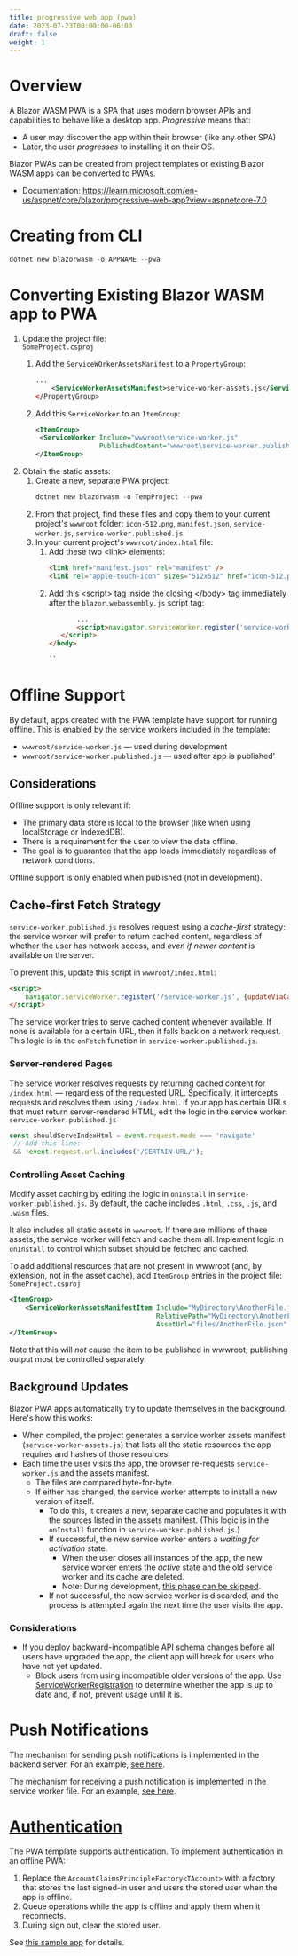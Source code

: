 ```yaml
---
title: progressive web app (pwa)
date: 2023-07-23T00:00:00-06:00
draft: false
weight: 1
---
```


# Overview
A Blazor WASM PWA is a SPA that uses modern browser APIs and capabilities to behave like a desktop app. *Progressive* means that:
- A user may discover the app within their browser (like any other SPA)
- Later, the user *progresses* to installing it on their OS.

Blazor PWAs can be created from project templates or existing Blazor WASM apps can be converted to PWAs.
- Documentation: https://learn.microsoft.com/en-us/aspnet/core/blazor/progressive-web-app?view=aspnetcore-7.0

# Creating from CLI
```powershell
dotnet new blazorwasm -o APPNAME --pwa
```

# Converting Existing Blazor WASM app to PWA
1. Update the project file:  
   `SomeProject.csproj`
   1. Add the `ServiceWOrkerAssetsManifest` to a `PropertyGroup`:

        ```xml
        ...
            <ServiceWorkerAssetsManifest>service-worker-assets.js</ServiceWorkerAssetsManifest>
        </PropertyGroup>
        ```
    2. Add this `ServiceWorker` to an `ItemGroup`:
        ```xml
        <ItemGroup>
         <ServiceWorker Include="wwwroot\service-worker.js" 
                        PublishedContent="wwwroot\service-worker.published.js" />
        </ItemGroup>
        ```
2. Obtain the static assets:  
   1. Create a new, separate PWA project:
        ```powershell
        dotnet new blazorwasm -o TempProject --pwa
        ```
   2. From that project, find these files and copy them to your current project's `wwwroot` folder: `icon-512.png`, `manifest.json`, `service-worker.js`, `service-worker.published.js`
   3. In your current project's `wwwroot/index.html` file:
      1. Add these two \<link\> elements:
         ```html
         <link href="manifest.json" rel="manifest" />
         <link rel="apple-touch-icon" sizes="512x512" href="icon-512.png" />
         ```
      2. Add this \<script\> tag inside the closing </body\> tag immediately after the `blazor.webassembly.js` script tag:
         ```html
                ...
                <script>navigator.serviceWorker.register('service-worker.js');
            </script>
         </body>

         ``

# Offline Support
By default, apps created with the PWA template have support for running offline.  This is enabled by the service workers included in the template:
- `wwwroot/service-worker.js` — used during development
- `wwwroot/service-worker.published.js` — used after app is published'

## Considerations
Offline support is only relevant if:
- The primary data store is local to the browser (like when using localStorage or IndexedDB).
- There is a requirement for the user to view the data offline.
- The goal is to guarantee that the app loads immediately regardless of network conditions.

Offline support is only enabled when published (not in development).

## Cache-first Fetch Strategy
`service-worker.published.js` resolves request using a *cache-first* strategy: the service worker will prefer to return cached content, regardless of whether the user has network access, and *even if newer content* is available on the server. 

To prevent this, update this script in `wwwroot/index.html`:
```html
<script>
    navigator.serviceWorker.register('/service-worker.js', {updateViaCache: 'none'});
</script>
```

The service worker tries to serve cached content whenever available.  If none is available for a certain URL, then it falls back on a network request.  This logic is in the `onFetch` function in `service-worker.published.js`.

### Server-rendered Pages
The service worker resolves requests by returning cached content for `/index.html` — regardless of the requested URL.  Specifically, it intercepts requests and resolves them using `/index.html`.  If your app has certain URLs that must return server-rendered HTML, edit the logic in the service worker:  
`service-worker.published.js`
```js
const shouldServeIndexHtml = event.request.mode === 'navigate'
 // Add this line:
 && !event.request.url.includes('/CERTAIN-URL/');

```

### Controlling Asset Caching
Modify asset caching by editing the logic in `onInstall` in `service-worker.published.js`.  By default, the cache includes `.html`, `.css`, `.js`, and `.wasm` files.

It also includes all static assets in `wwwroot`.  If there are millions of these assets, the service worker will fetch and cache them all.  Implement logic in `onInstall` to control which subset should be fetched and cached.

To add additional resources that are not present in wwwroot (and, by extension, not in the asset cache), add `ItemGroup` entries in the project file:  
`SomeProject.csproj`
```xml
<ItemGroup>
    <ServiceWorkerAssetsManifestItem Include="MyDirectory\AnotherFile.json"
                                     RelativePath="MyDirectory\AnotherFile.json"
                                     AssetUrl="files/AnotherFile.json" />
</ItemGroup>

```

Note that this will *not* cause the item to be published in wwwroot; publishing output most be controlled separately.

## Background Updates
Blazor PWA apps automatically try to update themselves in the background.  Here's how this works:
- When compiled, the project generates a service worker assets manifest (`service-worker-assets.js`) that lists all the static resources the app requires and hashes of those resources.
- Each time the user visits the app, the browser re-requests `service-worker.js` and the assets manifest.
  - The files are compared byte-for-byte.
  - If either has changed, the service worker attempts to install a new version of itself.
    - To do this, it creates a new, separate cache and populates it with the sources listed in the assets manifest. (This logic is in the `onInstall` function in `service-worker.published.js`.)
    - If successful, the new service worker enters a *waiting for activation* state.
      - When the user closes all instances of the app, the new service worker enters the *active* state and the old service worker and its cache are deleted.
      - Note: During development, [this phase can be skipped](https://web.dev/service-worker-lifecycle/#skip-waiting).
    - If not successful, the new service worker is discarded, and the process is attempted again the next time the user visits the app.


### Considerations
- If you deploy backward-incompatible API schema changes before all users have upgraded the app, the client app will break for users who have not yet updated. 
  - Block users from using incompatible older versions of the app.   Use [ServiceWorkerRegistration](https://developer.mozilla.org/en-US/docs/Web/API/ServiceWorkerRegistration) to determine whether the app is up to date and, if not, prevent usage until it is.

# Push Notifications
The mechanism for sending push notifications is implemented in the backend server.  For an example, [see here](https://github.com/dotnet-presentations/blazor-workshop/blob/main/docs/09-progressive-web-app#sending-push-notifications).  

The mechanism for receiving a push notification is implemented in the service worker file.  For an example, [see here](https://github.com/dotnet-presentations/blazor-workshop/blob/main/docs/09-progressive-web-app#displaying-notifications).

# [Authentication](https://learn.microsoft.com/en-us/aspnet/core/blazor/progressive-web-app?view=aspnetcore-7.0&tabs=visual-studio#interaction-with-authentication)
The PWA template supports authentication.  To implement authentication in an offline PWA:
1. Replace the `AccountClaimsPrincipleFactory<TAccount>` with a factory that stores the last signed-in user and users the stored user when the app is offline.
2. Queue operations while the app is offline and apply them when it reconnects.
3. During sign out, clear the stored user.

See [this sample app](https://github.com/SteveSandersonMS/CarChecker) for details.
